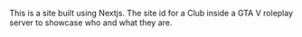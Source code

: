 This is a site built using Nextjs. The site id for a Club inside a GTA V roleplay server to showcase who and what they are.
